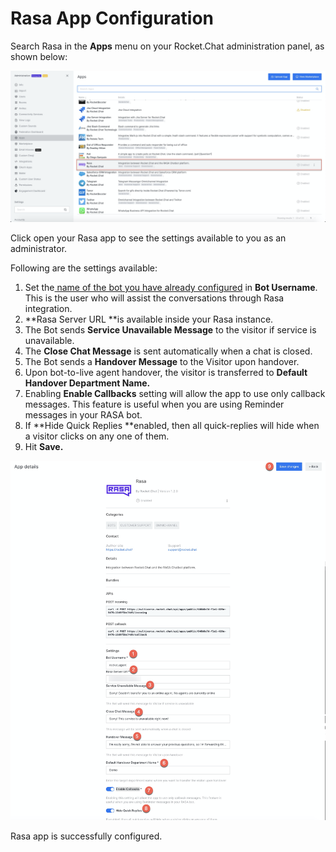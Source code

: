 # Rasa App Configuration

Search Rasa in the **Apps** menu on your Rocket.Chat administration panel, as shown below:

![](<../../../../../.gitbook/assets/image (461) (1).png>)

Click open your Rasa app to see the settings available to you as an administrator.

Following are the settings available:

1. Set the[ name of the bot you have already configured](https://docs.rocket.chat/guides/apps-guides/omnichannel-apps/dialogflow-app/dialogflow-app-configuration/bot-user-configuration) in **Bot Username**. This is the user who will assist the conversations through Rasa integration. 
2. **Rasa Server URL **is available inside your Rasa instance. 
3. The Bot sends **Service Unavailable Message** to the visitor if service is unavailable.
4. The **Close Chat Message** is sent automatically when a chat is closed.
5. The Bot sends a **Handover Message** to the Visitor upon handover.
6. Upon bot-to-live agent handover, the visitor is transferred to **Default Handover Department Name.**
7. Enabling **Enable Callbacks** setting will allow the app to use only callback messages. This feature is useful when you are using Reminder messages in your RASA bot.
8. If **Hide Quick Replies **enabled, then all quick-replies will hide when a visitor clicks on any one of them. 
9. Hit **Save.**

![](<../../../../../.gitbook/assets/image (463).png>)

Rasa app is successfully configured.
